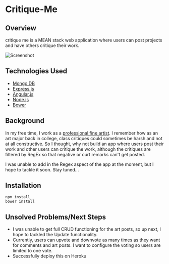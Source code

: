 # Critique-Me

## Overview
critique me is a MEAN stack web application where users can post projects and have others critique their work.

![Screenshot](screenshot.jpg)

## Technologies Used
* [Mongo DB](https://www.mongodb.com/)
* [Express.js](https://expressjs.com/)
* [Angular.js](https://angularjs.org/)
* [Node.js](https://nodejs.org)
* [Bower](https://bower.io/)

## Background
In my free time, I work as a [professional fine artist](http://www.mcoyle.com). I remember how as an art major back in college, class critiques could sometimes be harsh and not at all constructive. So I thought, why not build an app where users post their work and other users can critique the work, although the critiques are filtered by RegEx so that negative or curt remarks can't get posted.

I was unable to add in the Regex aspect of the app at the moment, but I hope to tackle it soon. Stay tuned...

## Installation
```
npm install
bower install
```

## Unsolved Problems/Next Steps
* I was unable to get full CRUD functioning for the art posts, so up next, I hope to tackled the Update functionality.
* Currently, users can upvote and downvote as many times as they want for comments and art posts. I want to configure the voting so users are limited to one vote.
* Successfully deploy this on Heroku
